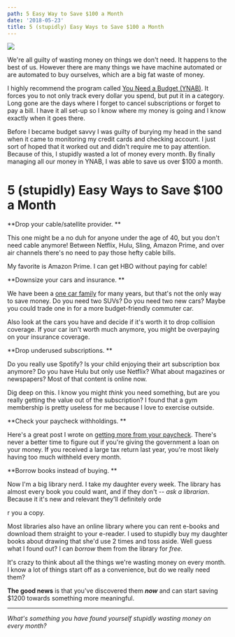 ```yaml
---
path: 5 Easy Way to Save $100 a Month
date: '2018-05-23'
title: 5 (stupidly) Easy Ways to Save $100 a Month
---
```

![](/assets/5wayssave100month.png)

We're all guilty of wasting money on things we don't need.  It happens to the best of us.  However there are many things we have machine automated or are automated to buy ourselves, which are a big fat waste of money.  

I highly recommend the program called [You Need a Budget (YNAB)](https://www.youneedabudget.com/).  It forces you to not only track every dollar you spend, but put it in a category.  Long gone are the days where I forget to cancel subscriptions or forget to pay a bill.  I have it all set-up so I know where my money is going and I know exactly when it goes there.

Before I became budget savvy I was guilty of burying my head in the sand when it came to monitoring my credit cards and checking account.  I just sort of hoped that it worked out and didn't require me to pay attention.  Because of this, I stupidly wasted a lot of money every month.  By finally managing all our money in YNAB, I was able to save us over $100 a month.

# 5 (stupidly) Easy Ways to Save $100 a Month

**Drop your cable/satellite provider. **

This one might be a no duh for anyone under the age of 40, but you don't need cable anymore!  Between Netflix, Hulu, Sling, Amazon Prime, and over air channels there's no need to pay those hefty cable bills. 

My favorite is Amazon Prime. I can get HBO without paying for cable!

**Downsize your cars and insurance. **

We have been a [one car family](https://kohlifornia.com/3-tips-for-living-the-one-car-life/) for many years, but that's not the only way to save money.  Do you need two SUVs?  Do you need two new cars?  Maybe you could trade one in for a more budget-friendly commuter car.  

Also look at the cars you have and decide if it's worth it to drop collision coverage.  If your car isn't worth much anymore, you might be overpaying on your insurance coverage.

**Drop underused subscriptions. **

Do you really use Spotify?  Is your child enjoying their art subscription box anymore?  Do you have Hulu but only use Netflix? What about magazines or newspapers? Most of that content is online now.  

Dig deep on this.  I know you might _think_ you need something, but are you really getting the value out of the subscription?  I found that a gym membership is pretty useless for me because I love to exercise outside.

**Check your paycheck withholdings. **

Here's a great post I wrote on [getting more from your paycheck](https://kohlifornia.com/3-easy-ways-to-increase-your-paycheck).  There's never a better time to figure out if you're giving the government a loan on your money.  If you received a large tax return last year, you're most likely having too much withheld every month.

**Borrow books instead of buying. **

Now I'm a big library nerd.  I take my daughter every week.  The library has almost every book you could want, and if they don't -- _ask a librarian_.  Because it it's new and relevant they'll definitely orde

r you a copy.  

Most libraries also have an online library where you can rent e-books and download them straight to your e-reader.  I used to stupidly buy my daughter books about drawing that she'd use 2 times and toss aside.  Well guess what I found out? I can _borrow_ them from the library for _free._

It's crazy to think about all the things we're wasting money on every month.  I know a lot of things start off as a convenience, but do we really need them?  

**The good news** is that you've discovered them **_now_** and can start saving $1200 towards something more meaningful.

- - -

_What's something you have found yourself stupidly wasting money on every month?_
